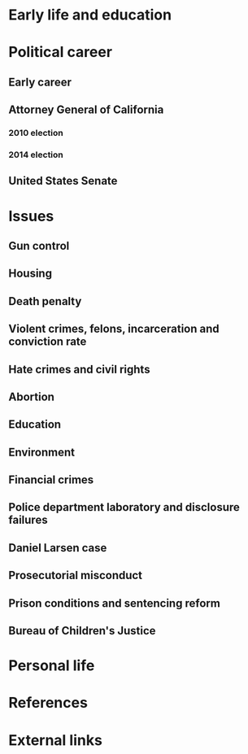 # 
# Early life and education
# Political career
## Early career
## Attorney General of California
### 2010 election
### 2014 election
## United States Senate
# Issues
## Gun control
## Housing
## Death penalty
## Violent crimes, felons, incarceration and conviction rate
## Hate crimes and civil rights
## Abortion
## Education
## Environment
## Financial crimes
## Police department laboratory and disclosure failures
## Daniel Larsen case
## Prosecutorial misconduct
## Prison conditions and sentencing reform
## Bureau of Children's Justice
# Personal life
# References
# External links